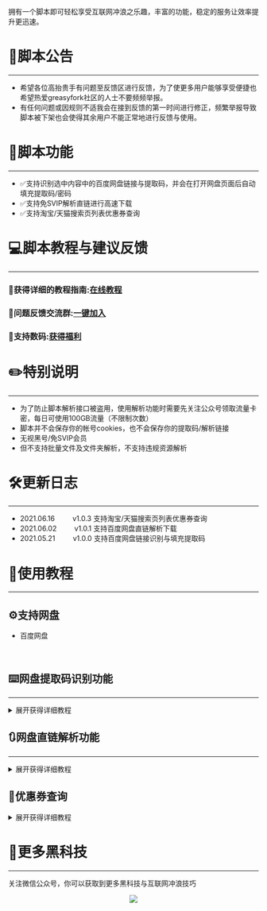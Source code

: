 拥有一个脚本即可轻松享受互联网冲浪之乐趣，丰富的功能，稳定的服务让效率提升更迅速。
# 📄脚本公告
---
- 希望各位高抬贵手有问题至反馈区进行反馈，为了使更多用户能够享受便捷也希望热爱greasyfork社区的人士不要频频举报。<br>
- 有任何问题或因规则不适我会在接到反馈的第一时间进行修正，频繁举报导致脚本被下架也会使得其余用户不能正常地进行反馈与使用。

# 📜脚本功能
---
- ✅支持识别选中内容中的百度网盘链接与提取码，并会在打开网盘页面后自动填充提取码/密码
- ✅支持免SVIP解析直链进行高速下载
- ✅支持淘宝/天猫搜索页列表优惠券查询

# 💻脚本教程与建议反馈
---

### 🧩获得详细的教程指南:[在线教程](https://wiki.shuma.ink)<br>

### 🎯问题反馈交流群:[一键加入](https://jq.qq.com/?_wv=1027&k=FMfKKGY5)<br>

### 

### 🎁支持数码:[获得福利](https://wiki.shuma.ink/zh-cn/ad.html)


# ✏️特别说明
---

- 为了防止脚本解析接口被盗用，使用解析功能时需要先关注公众号领取流量卡密，每日可使用100GB流量（不限制次数）
- 脚本并不会保存你的帐号cookies，也不会保存你的提取码/解析链接
- 无视黑号/免SVIP会员
- 但不支持批量文件及文件夹解析，不支持违规资源解析

# 🛠️更新日志<br>
---
- 2021.06.16&emsp; &emsp; v1.0.3 支持淘宝/天猫搜索页列表优惠券查询
- 2021.06.02&emsp; &emsp; v1.0.1 支持百度网盘直链解析下载
- 2021.05.21&emsp; &emsp; v1.0.0 支持百度网盘链接识别与填充提取码

# 📌使用教程
---
## ⚙️支持网盘
- 百度网盘
<br>
 
## ⌨️网盘提取码识别功能
---
<details>
<summary>展开获得详细教程</summary>
<pre><code>
1.鼠标选择百度网盘的链接及提取码，即可自动识别。<br>
<div align=center><img src="https://i.loli.net/2021/05/21/fLmOZya8G4YxrSd.png"></div>

<br>

2.在识别后按照提示框进行打开<br>2.1.顺利打开后将自动填充提取码。<br>

<div align=center><img src="https://i.loli.net/2021/05/21/PrwVZUi58XbL16e.png"></div>
<br>
</code></pre>
</details>


## 🔃网盘直链解析功能
---
<details>
<summary>展开获得详细教程</summary>
<pre><code>
1.将需要下载的文件（压缩包）保存至你的网盘内<br>1.1.并在网盘内选择要下载的文件<br>1.2然后点击名为网盘工具箱-直链的按钮进入解析页面<br>

<div align=center><img src="https://i.loli.net/2021/06/02/y83FQ7HMkaOldcT.png"></div>
<br>

2.进入解析页面后<br>2.2.点击【配置卡密】填写在右侧公众号中获取的卡密<br>2.3.再点击解析按钮即可完成解析<br>

<div align=center><img src="https://i.loli.net/2021/06/02/mreAgzdMfxKEiRP.png"></div><br>
3.打开IDM，并在下载>选项>下载>设置UA为shuma<br>
<div align=center><img src="https://i.loli.net/2021/05/23/yBnRM7AzNItgOCl.png"></div><br>

<div align=center><img src="https://i.loli.net/2021/05/23/FNxJjcvpdn6i2Ca.png"></div><br>

4.完成以上设置后，点击【新建任务】填入直链<br>
<div align=center><img src="https://i.loli.net/2021/05/23/A6r9RfapFMJETPK.png"></div><br>


5.等待下载完成<br>
<div align=center><img src="https://i.loli.net/2021/05/23/49qcBleYDTFAP8H.png"></div><br>
</code></pre>
</details>

## 🛒优惠券查询
<details>
<summary>展开获得详细教程</summary>
<pre><code>
1.进入淘宝/天猫/天猫超市<br>
2.搜索页搜索任意商品关键词，即可查询优惠券
<div align=center><img src="https://i.loli.net/2021/06/16/ULhZIT4R1S2Gkvc.jpg"></div>
<br>

</code></pre>
</details>


# 🔑更多黑科技
---

关注微信公众号，你可以获取到更多黑科技与互联网冲浪技巧<br>
<div align=center><img src="https://i.loli.net/2021/05/21/fzvRNcxiKwD3lrQ.jpg"></div><br>